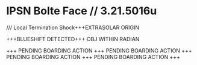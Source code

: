 # IPSN Bolte Face // 3.21.5016u
/// Local Termination Shock+++EXTRASOLAR ORIGIN

+++BLUESHIFT DETECTED+++ OBJ WITHIN RADIAN

+++ PENDING BOARDING ACTION +++ PENDING BOARDING ACTION +++ PENDING BOARDING ACTION +++ PENDING BOARDING ACTION +++ 
